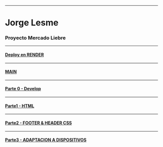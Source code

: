 ***
# Jorge Lesme
### Proyecto Mercado Liebre
***

#### [Deploy en RENDER](https://mercadoliebre-57w3.onrender.com)

***

#### [MAIN](https://github.com/Fenixbvh683/MercadoLiebre/tree/main)
***

#### [Parte  0 - Develop](https://github.com/Fenixbvh683/MercadoLiebre/tree/develop)
***

#### [Parte1 - HTML](https://github.com/Fenixbvh683/MercadoLiebre/tree/maquetado)
***

#### [Parte2 - FOOTER & HEADER CSS](https://github.com/Fenixbvh683/MercadoLiebre/tree/footercss)

***

#### [Parte3 - ADAPTACION A DISPOSITIVOS](hhttps://github.com/Fenixbvh683/MercadoLiebre/tree/quiebre)
